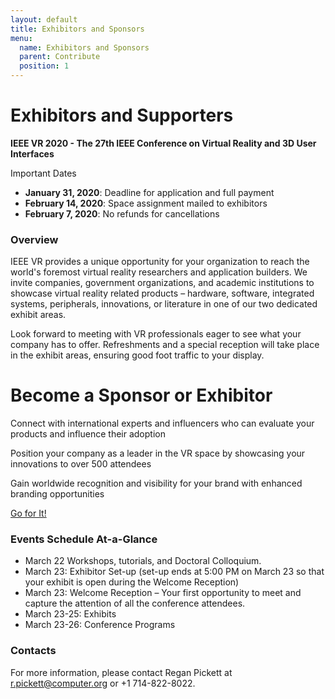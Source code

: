```yaml
---
layout: default
title: Exhibitors and Sponsors
menu:
  name: Exhibitors and Sponsors
  parent: Contribute
  position: 1
---
```


# Exhibitors and Supporters

**IEEE VR 2020 - The 27th IEEE Conference on Virtual Reality and 3D User Interfaces**

Important Dates

- **January 31, 2020**: Deadline for application and full payment
- **February 14, 2020**: Space assignment mailed to exhibitors
- **February 7, 2020**: No refunds for cancellations

### Overview

IEEE VR provides a unique opportunity for your organization to reach the world&#39;s foremost virtual reality researchers and application builders. We invite companies, government organizations, and academic institutions to showcase virtual reality related products – hardware, software, integrated systems, peripherals, innovations, or literature in one of our two dedicated exhibit areas.

Look forward to meeting with VR professionals eager to see what your company has to offer. Refreshments and a special reception will take place in the exhibit areas, ensuring good foot traffic to your display.

<div class="bs-calltoaction bs-calltoaction-600b19">
    <div class="row">
        <div class="col-md-9 bs-calltoaction-contents">
            <h1 class="bs-calltoaction-title">Become a Sponsor or Exhibitor</h1>
            <div class="bs-calltoaction-desc">
                <p>Connect with international experts and influencers who can evaluate your products and influence their adoption</p>
                <p>Position your company as a leader in the VR space by showcasing your innovations to over 500 attendees</p>
                <p>Gain worldwide recognition and visibility for your brand with enhanced branding opportunities</p>
            </div>
        </div>
        <div class="col-md-3 bs-calltoaction-button">
            <a href="http://ieeevr.org/2020/contribute/vrprospectus.pdf" class="btn btn-lg btn-block">Go for It!</a>
        </div>
    </div>
</div>

### Events Schedule At-a-Glance

- March 22 Workshops, tutorials, and Doctoral Colloquium.
- March 23: Exhibitor Set-up (set-up ends at 5:00 PM on March 23 so that your exhibit is open during the Welcome Reception)
- March 23: Welcome Reception – Your first opportunity to meet and capture the attention of all the conference attendees.
- March 23-25: Exhibits
- March 23-26: Conference Programs

### Contacts

For more information, please contact Regan Pickett at [r.pickett@computer.org](mailto:r.pickett@computer.org) or +1 714-822-8022.
